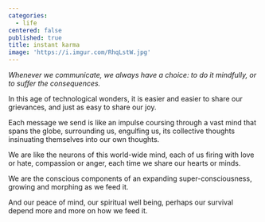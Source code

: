 ```yaml
---
categories:
  - life
centered: false
published: true
title: instant karma
image: 'https://i.imgur.com/RhqLstW.jpg'
---
```

_Whenever we communicate, we always have a choice:
to do it mindfully, or to suffer the consequences._

In this age 
of technological wonders,
it is easier and easier
to share our grievances,
and just as easy
to share our joy.

Each message we send
is like an impulse
coursing through a vast mind
that spans the globe,
surrounding us,
engulfing us,
its collective thoughts
insinuating themselves
into our own thoughts.

We are like the neurons
of this world-wide mind,
each of us firing
with love or hate,
compassion or anger,
each time we share
our hearts or minds.

We are the conscious components
of an expanding super-consciousness, 
growing and morphing 
as we feed it.

And our peace of mind, 
our spiritual well being,
perhaps our survival 
depend more and more
on how we feed it.
